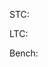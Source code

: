 <!-- Thank you for contributing! -->
<!-- Please insert your description here -->

<!-- If the patch was tested on fishtest please insert the STC/LTC results here. -->

STC:

LTC:

<!-- Add the bench or "No functional change"-->

Bench:
